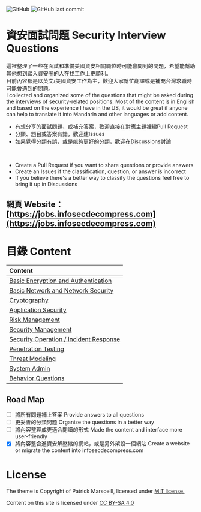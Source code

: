 ![GitHub](https://img.shields.io/github/license/Infosecdecompress/Security_Interview_Questions?label=License) ![GitHub last commit](https://img.shields.io/github/last-commit/Infosecdecompress/Security_Interview_Questions?label=Last%20Update)

# 資安面試問題 Security Interview Questions
這裡整理了一些在面試和準備美國資安相關職位時可能會問到的問題，希望能幫助其他想到踏入資安圈的人在找工作上更順利。  
目前內容都是以英文/美國資安工作為主，歡迎大家幫忙翻譯或是補充台灣求職時可能會遇到的問題。  
I collected and organized some of the questions that might be asked during the interviews of security-related positions.
Most of the content is in English and based on the experience I have in the US, it would be great if anyone can help to translate it into Mandarin and other languages or add content.

* 有想分享的面試問題、或補充答案，歡迎直接在對應主題裡建Pull Request
* 分類、題目或答案有錯，歡迎建Issues
* 如果覺得分類有誤，或是能夠更好的分類，歡迎在Discussions討論
<br />

* Create a Pull Request if you want to share questions or provide answers
* Create an Issues if the classification, question, or answer is incorrect
* If you believe there's a better way to classify the questions feel free to bring it up in Discussions

## 網頁 Website：[https://jobs.infosecdecompress.com](https://jobs.infosecdecompress.com)

# 目錄 Content

| Content                                                      |
| :----------------------------------------------------------- |
| [Basic Encryption and Authentication](Categories/BasicEncryptionAndAuthentication.md) |
| [Basic Network and Network Security](Categories/BasicNetworkAndNetworkSecurity.md) |
| [Cryptography](Categories/Cryptography.md)                   |
| [Application Security](Categories/ApplicationSecurity.md)    |
| [Risk Management ](Categories/RiskManagement.md)             |
| [Security Management](Categories/SecurityManagement.md)      |
| [Security Operation / Incident Response](Categories/SecurityOperationandIncidentResponse.md) |
| [Penetration Testing](Categories/PenetrationTesting.md) |
| [Threat Modeling](Categories/ThreatModeling.md) |
| [System Admin](Categories/SystemAdmin.md)                    |
| [Behavior Questions](Categories/BehaviorQuestion.md)         |

## Road Map
- [ ] 將所有問題補上答案 Provide answers to all questions
- [ ] 更妥善的分類問題 Organize the questions in a better way
- [ ] 將內容整理成更適合閱讀的形式 Made the content and interface more user-friendly
- [x] 將內容整合進資安解壓縮的網站，或是另外架設一個網站 Create a website or migrate the content into infosecdecompress.com 

# License
The theme is Copyright of Patrick Marsceill, licensed under [MIT license.](https://github.com/pmarsceill/just-the-docs/tree/master/LICENSE.txt)

Content on this site is licensed under [CC BY-SA 4.0](https://creativecommons.org/licenses/by-sa/4.0)
